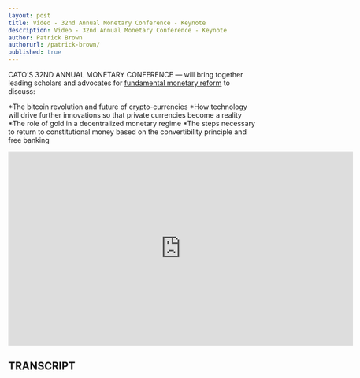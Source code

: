 ```yaml
---
layout: post
title: Video - 32nd Annual Monetary Conference - Keynote
description: Video - 32nd Annual Monetary Conference - Keynote
author: Patrick Brown
authorurl: /patrick-brown/
published: true
---
```


<p>CATO’S 32ND ANNUAL MONETARY CONFERENCE — will bring together leading scholars and advocates for <a href="/hidden-secrets-of-money-deflation-what-you-need-to-know-now/">fundamental monetary reform</a> to discuss: </p>

*The bitcoin revolution and future of crypto-currencies
*How technology will drive further innovations so that private currencies become a reality
*The role of gold in a decentralized monetary regime
*The steps necessary to return to constitutional money based on the convertibility principle and free banking</p>

<center><iframe src="https://www.cato.org/longtail-iframe/node/55304/field_longtail_player/0" width="700" height="394" frameborder="0" allowfullscreen webkitallowfullscreen mozallowfullscreen></iframe></center>

<h2>TRANSCRIPT</h2>
